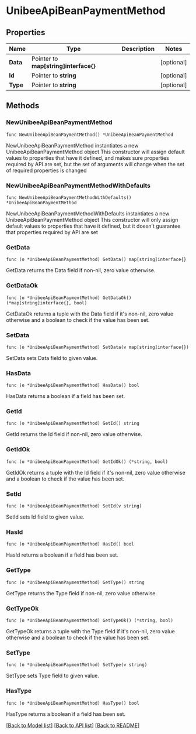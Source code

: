 # UnibeeApiBeanPaymentMethod

## Properties

Name | Type | Description | Notes
------------ | ------------- | ------------- | -------------
**Data** | Pointer to **map[string]interface{}** |  | [optional] 
**Id** | Pointer to **string** |  | [optional] 
**Type** | Pointer to **string** |  | [optional] 

## Methods

### NewUnibeeApiBeanPaymentMethod

`func NewUnibeeApiBeanPaymentMethod() *UnibeeApiBeanPaymentMethod`

NewUnibeeApiBeanPaymentMethod instantiates a new UnibeeApiBeanPaymentMethod object
This constructor will assign default values to properties that have it defined,
and makes sure properties required by API are set, but the set of arguments
will change when the set of required properties is changed

### NewUnibeeApiBeanPaymentMethodWithDefaults

`func NewUnibeeApiBeanPaymentMethodWithDefaults() *UnibeeApiBeanPaymentMethod`

NewUnibeeApiBeanPaymentMethodWithDefaults instantiates a new UnibeeApiBeanPaymentMethod object
This constructor will only assign default values to properties that have it defined,
but it doesn't guarantee that properties required by API are set

### GetData

`func (o *UnibeeApiBeanPaymentMethod) GetData() map[string]interface{}`

GetData returns the Data field if non-nil, zero value otherwise.

### GetDataOk

`func (o *UnibeeApiBeanPaymentMethod) GetDataOk() (*map[string]interface{}, bool)`

GetDataOk returns a tuple with the Data field if it's non-nil, zero value otherwise
and a boolean to check if the value has been set.

### SetData

`func (o *UnibeeApiBeanPaymentMethod) SetData(v map[string]interface{})`

SetData sets Data field to given value.

### HasData

`func (o *UnibeeApiBeanPaymentMethod) HasData() bool`

HasData returns a boolean if a field has been set.

### GetId

`func (o *UnibeeApiBeanPaymentMethod) GetId() string`

GetId returns the Id field if non-nil, zero value otherwise.

### GetIdOk

`func (o *UnibeeApiBeanPaymentMethod) GetIdOk() (*string, bool)`

GetIdOk returns a tuple with the Id field if it's non-nil, zero value otherwise
and a boolean to check if the value has been set.

### SetId

`func (o *UnibeeApiBeanPaymentMethod) SetId(v string)`

SetId sets Id field to given value.

### HasId

`func (o *UnibeeApiBeanPaymentMethod) HasId() bool`

HasId returns a boolean if a field has been set.

### GetType

`func (o *UnibeeApiBeanPaymentMethod) GetType() string`

GetType returns the Type field if non-nil, zero value otherwise.

### GetTypeOk

`func (o *UnibeeApiBeanPaymentMethod) GetTypeOk() (*string, bool)`

GetTypeOk returns a tuple with the Type field if it's non-nil, zero value otherwise
and a boolean to check if the value has been set.

### SetType

`func (o *UnibeeApiBeanPaymentMethod) SetType(v string)`

SetType sets Type field to given value.

### HasType

`func (o *UnibeeApiBeanPaymentMethod) HasType() bool`

HasType returns a boolean if a field has been set.


[[Back to Model list]](../README.md#documentation-for-models) [[Back to API list]](../README.md#documentation-for-api-endpoints) [[Back to README]](../README.md)


